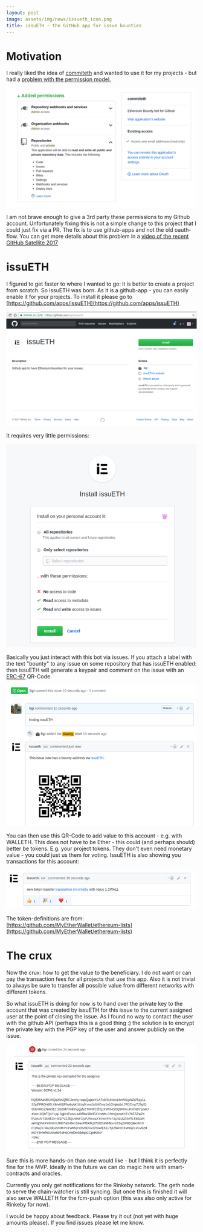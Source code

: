 ```yaml
---
layout: post
image: assets/img/news/issueth_icon.png
title: issuETH - the GitHub app for issue bounties
---
```


# Motivation

I really liked the idea of [commiteth](https://commiteth.com/) and wanted to use it for my projects - but had a [problem with the permission model.](https://github.com/status-im/commiteth/issues/56)

![](/assets/img/news/commiteth_permissions.png)

I am not brave enough to give a 3rd party these permissions to my Github account. Unfortunately fixing this is not a simple change to this project that I could just fix via a PR. The fix is to use github-apps and not the old oauth-flow. You can get more details about this problem in a [video of the recent GitHub Satellite 2017](https://www.youtube.com/watch?v=PpFaKCzKsYA)

# issuETH

I figured to get faster to where I wanted to go: it is better to create a project from scratch. So issuETH was born. As it is a github-app - you can easily enable it for your projects. To install it please go to [https://github.com/apps/issuETH](https://github.com/apps/issuETH)

![](/assets/img/news/issueth_install.png)

It requires very little permissions:

![](/assets/img/news/issueth_permissions.png)

Basically you just interact with this bot via issues. If you attach a label with the text "bounty" to any issue on some repository that has issuETH enabled: then issuETH will generate a keypair and comment on the issue with an [ERC-67](https://github.com/ethereum/EIPs/issues/67) QR-Code.

![](/assets/img/news/issueth_erc67.png)

You can then use this QR-Code to add value to this account - e.g. with WALLETH. This does not have to be Ether - this could (and perhaps should) better be tokens. E.g. your project tokens. They don't even need monetary value - you could just us them for voting.
IssuETH is also showing you transactions for this account:

![](/assets/img/news/issueth_tx.png)

The token-definitions are from: [https://github.com/MyEtherWallet/ethereum-lists](https://github.com/MyEtherWallet/ethereum-lists)

# The crux

Now the crux: how to get the value to the beneficiary. I do not want or can pay the transaction fees for all projects that use this app. Also it is not trivial to always be sure to transfer all possible value from different networks with different tokens.

So what issuETH is doing for now is to hand over the private key to the account that was created by issuETH for this issue to the current assigned user at the point of closing the issue. As I found no way to contact the user with the github API (perhaps this is a good thing :) the solution is to encrypt the private key with the PGP key of the user and answer publicly on the issue.

![](/assets/img/news/issueth_pgp.png)

Sure this is more hands-on than one would like - but I think it is perfectly fine for the MVP. Ideally in the future we can do magic here with smart-contracts and oracles.

Currently you only get notifications for the Rinkeby network. The geth node to serve the chain-watcher is still syncing. But once this is finished it will also serve WALLETH for the fcm-push option (this was also only active for Rinkeby for now).

I would be happy about feedback. Please try it out (not yet with huge amounts please). If you find issues please let me know.
